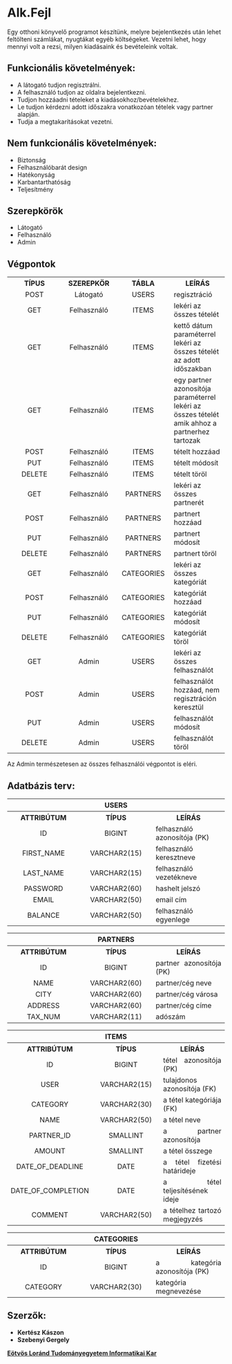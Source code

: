 [Eötvös Loránd Tudományegyetem Informatikai Kar]: http://inf.elte.hu

# Alk.Fejl

Egy otthoni könyvelő programot készítünk, melyre bejelentkezés után lehet feltölteni számlákat, nyugtákat egyéb költségeket. Vezetni lehet, hogy mennyi volt a rezsi, milyen kiadásaink és bevételeink voltak.

## Funkcionális követelmények:

+ A látogató tudjon regisztrálni.
+ A felhasználó tudjon az oldalra bejelentkezni.
+ Tudjon hozzáadni tételeket a kiadásokhoz/bevételekhez.
+ Le tudjon kérdezni adott időszakra vonatkozóan tételek vagy partner alapján.
+ Tudja a megtakarításokat vezetni.

## Nem funkcionális követelmények:

+ Biztonság
+ Felhasználóbarát design
+ Hatékonyság
+ Karbantarthatóság
+ Teljesítmény

## Szerepkörök

+ Látogató
+ Felhasználó
+ Admin

## Végpontok

<table align="center" width="100%">
    <tr align="center" width="100%">
        <th width="25%">TÍPUS</th>
        <th width="25%">SZEREPKÖR</th>
        <th width="25%">TÁBLA</th>
        <th width="25%">LEÍRÁS</th>
    </tr>
    <tr align="center" width="100%">
        <td align="center" width="25%">POST</td>
        <td align="center" width="25%">Látogató</td>
        <td align="center" width="25%">USERS</td>
        <td align="left" width="25%">regisztráció</td>
    </tr>
    <tr align="center" width="100%">
        <td align="center" width="25%">GET</td>
        <td align="center" width="25%">Felhasználó</td>
        <td align="center" width="25%">ITEMS</td>
        <td align="left" width="25%">lekéri az összes tételét</td>
    </tr>
    <tr align="center" width="100%">
        <td align="center" width="25%">GET</td>
        <td align="center" width="25%">Felhasználó</td>
        <td align="center" width="25%">ITEMS</td>
        <td align="left" width="25%">kettő dátum paraméterrel lekéri az összes tételét az adott időszakban</td>
    </tr>
    <tr align="center" width="100%">
        <td align="center" width="25%">GET</td>
        <td align="center" width="25%">Felhasználó</td>
        <td align="center" width="25%">ITEMS</td>
        <td align="left" width="25%">egy partner azonosítója paraméterrel lekéri az összes tételét amik ahhoz a partnerhez tartozak</td>
    </tr>
    <tr align="center" width="100%">
        <td align="center" width="25%">POST</td>
        <td align="center" width="25%">Felhasználó</td>
        <td align="center" width="25%">ITEMS</td>
        <td align="left" width="25%">tételt hozzáad</td>
    </tr>
    <tr align="center" width="100%">
        <td align="center" width="25%">PUT</td>
        <td align="center" width="25%">Felhasználó</td>
        <td align="center" width="25%">ITEMS</td>
        <td align="left" width="25%">tételt módosít</td>
    </tr>    
    <tr align="center" width="100%">
        <td align="center" width="25%">DELETE</td>
        <td align="center" width="25%">Felhasználó</td>
        <td align="center" width="25%">ITEMS</td>
        <td align="left" width="25%">tételt töröl</td>
    </tr>
    <tr align="center" width="100%">
        <td align="center" width="25%">GET</td>
        <td align="center" width="25%">Felhasználó</td>
        <td align="center" width="25%">PARTNERS</td>
        <td align="left" width="25%">lekéri az összes partnerét</td>
    </tr>
    <tr align="center" width="100%">
        <td align="center" width="25%">POST</td>
        <td align="center" width="25%">Felhasználó</td>
        <td align="center" width="25%">PARTNERS</td>
        <td align="left" width="25%">partnert hozzáad</td>
    </tr>
    <tr align="center" width="100%">
        <td align="center" width="25%">PUT</td>
        <td align="center" width="25%">Felhasználó</td>
        <td align="center" width="25%">PARTNERS</td>
        <td align="left" width="25%">partnert módosít</td>
    </tr>    
    <tr align="center" width="100%">
        <td align="center" width="25%">DELETE</td>
        <td align="center" width="25%">Felhasználó</td>
        <td align="center" width="25%">PARTNERS</td>
        <td align="left" width="25%">partnert töröl</td>
    </tr>
    <tr align="center" width="100%">
        <td align="center" width="25%">GET</td>
        <td align="center" width="25%">Felhasználó</td>
        <td align="center" width="25%">CATEGORIES</td>
        <td align="left" width="25%">lekéri az összes kategóriát</td>
    </tr>
    <tr align="center" width="100%">
        <td align="center" width="25%">POST</td>
        <td align="center" width="25%">Felhasználó</td>
        <td align="center" width="25%">CATEGORIES</td>
        <td align="left" width="25%">kategóriát hozzáad</td>
    </tr>
    <tr align="center" width="100%">
        <td align="center" width="25%">PUT</td>
        <td align="center" width="25%">Felhasználó</td>
        <td align="center" width="25%">CATEGORIES</td>
        <td align="left" width="25%">kategóriát módosít</td>
    </tr>    
    <tr align="center" width="100%">
        <td align="center" width="25%">DELETE</td>
        <td align="center" width="25%">Felhasználó</td>
        <td align="center" width="25%">CATEGORIES</td>
        <td align="left" width="25%">kategóriát töröl</td>
    </tr>
        <tr align="center" width="100%">
        <td align="center" width="25%">GET</td>
        <td align="center" width="25%">Admin</td>
        <td align="center" width="25%">USERS</td>
        <td align="left" width="25%">lekéri az összes felhasználót</td>
    </tr>
    <tr align="center" width="100%">
        <td align="center" width="25%">POST</td>
        <td align="center" width="25%">Admin</td>
        <td align="center" width="25%">USERS</td>
        <td align="left" width="25%">felhasználót hozzáad, nem regisztráción keresztül</td>
    </tr>
    <tr align="center" width="100%">
        <td align="center" width="25%">PUT</td>
        <td align="center" width="25%">Admin</td>
        <td align="center" width="25%">USERS</td>
        <td align="left" width="25%">felhasználót módosít</td>
    </tr>    
    <tr align="center" width="100%">
        <td align="center" width="25%">DELETE</td>
        <td align="center" width="25%">Admin</td>
        <td align="center" width="25%">USERS</td>
        <td align="left" width="25%">felhasználót töröl</td>
    </tr>
</table>

Az Admin természetesen az összes felhasználói végpontot is eléri.

## Adatbázis terv:

<table align="center" width="100%">
    <th colspan="3" width="100%">USERS</th>
    <tr align="center" width="100%">
        <th width="33%">ATTRIBÚTUM</th>
        <th width="33%">TÍPUS</th>
        <th width="33%">LEÍRÁS</th>
    </tr>
    <tr align="center" width="100%">
        <td align="center" width="33%">ID</td>
        <td align="center" width="33%">BIGINT</td>
        <td align="justify" width="33%">felhasználó azonosítója (PK)</td>
    <tr align="center" width="100%">
        <td align="center" width="33%">FIRST_NAME</td>
        <td align="center" width="33%">VARCHAR2(15)</td>
        <td align="justify" width="33%">felhasználó keresztneve</td>
    </tr>
    <tr align="center" width="100%">
        <td align="center" width="33%">LAST_NAME</td>
        <td align="center" width="33%">VARCHAR2(15)</td>
        <td align="justify" width="33%">felhasználó vezetékneve</td>
    </tr>
    <tr align="center" width="100%">
        <td align="center" width="33%">PASSWORD</td>
        <td align="center" width="33%">VARCHAR2(60)</td>
        <td align="justify" width="33%">hashelt jelszó</td>
    </tr>
    <tr align="center" width="100%">
        <td align="center" width="33%">EMAIL</td>
        <td align="center" width="33%">VARCHAR2(50)</td>
        <td align="justify" width="33%">email cím</td>
    </tr>
    <tr align="center" width="100%">
        <td align="center" width="33%">BALANCE</td>
        <td align="center" width="33%">VARCHAR2(50)</td>
        <td align="justify" width="33%">felhasználó egyenlege</td>
    </tr>
</table>

<table align="center" width="100%">
    <th colspan="3" width="100%">PARTNERS</th>
    <tr align="center" width="100%">
        <th width="33%">ATTRIBÚTUM</th>
        <th width="33%">TÍPUS</th>
        <th width="33%">LEÍRÁS</th>
    </tr>
    <tr align="center" width="100%">
        <td align="center" width="33%">ID</td>
        <td align="center" width="33%">BIGINT</td>
        <td align="justify" width="33%">partner azonosítója (PK)</td>
    <tr align="center" width="100%">
        <td align="center" width="33%">NAME</td>
        <td align="center" width="33%">VARCHAR2(60)</td>
        <td align="justify" width="33%">partner/cég neve</td>
    </tr>
    <tr align="center" width="100%">
        <td align="center" width="33%">CITY</td>
        <td align="center" width="33%">VARCHAR2(60)</td>
        <td align="justify" width="33%">partner/cég városa</td>
    </tr>
    <tr align="center" width="100%">
        <td align="center" width="33%">ADDRESS</td>
        <td align="center" width="33%">VARCHAR2(60)</td>
        <td align="justify" width="33%">partner/cég címe</td>
    </tr>
    <tr align="center" width="100%">
        <td align="center" width="33%">TAX_NUM</td>
        <td align="center" width="33%">VARCHAR2(11)</td>
        <td align="justify" width="33%">adószám</td>
    </tr>
</table>

<table align="center" width="100%">
    <th colspan="3" width="100%">ITEMS</th>
    <tr align="center" width="100%">
        <th width="33%">ATTRIBÚTUM</th>
        <th width="33%">TÍPUS</th>
        <th width="33%">LEÍRÁS</th>
    </tr>
    <tr align="center" width="100%">
        <td align="center" width="33%">ID</td>
        <td align="center" width="33%">BIGINT</td>
        <td align="justify" width="33%">tétel azonosítója (PK)</td>
    </tr>
    <tr align="center" width="100%">
        <td align="center" width="33%">USER</td>
        <td align="center" width="33%">VARCHAR2(15)</td>
        <td align="justify" width="33%">tulajdonos azonosítója (FK)</td>
    </tr>
    <tr align="center" width="100%">
        <td align="center" width="33%">CATEGORY</td>
        <td align="center" width="33%">VARCHAR2(30)</td>
        <td align="justify" width="33%">a tétel kategóriája (FK)</td>
    </tr>
    <tr align="center" width="100%">
        <td align="center" width="33%">NAME</td>
        <td align="center" width="33%">VARCHAR2(50)</td>
        <td align="justify" width="33%">a tétel neve</td>
    </tr>
    <tr align="center" width="100%">
        <td align="center" width="33%">PARTNER_ID</td>
        <td align="center" width="33%">SMALLINT</td>
        <td align="justify" width="33%">a partner azonosítója</td>
    </tr>
    <tr align="center" width="100%">
        <td align="center" width="33%">AMOUNT</td>
        <td align="center" width="33%">SMALLINT</td>
        <td align="justify" width="33%">a tétel összege</td>
    </tr>
    <tr align="center" width="100%">
        <td align="center" width="33%">DATE_OF_DEADLINE</td>
        <td align="center" width="33%">DATE</td>
        <td align="justify" width="33%">a tétel fizetési határideje</td>
    </tr>
    <tr align="center" width="100%">
        <td align="center" width="33%">DATE_OF_COMPLETION</td>
        <td align="center" width="33%">DATE</td>
        <td align="justify" width="33%">a tétel teljesítésének ideje</td>
    </tr>
    <tr align="center" width="100%">
        <td align="center" width="33%">COMMENT</td>
        <td align="center" width="33%">VARCHAR2(50)</td>
        <td align="justify" width="33%">a tételhez tartozó megjegyzés</td>
    </tr>
</table>

<table align="center" width="100%">
    <th colspan="3" width="100%">CATEGORIES</th>
    <tr align="center" width="100%">
        <th width="33%">ATTRIBÚTUM</th>
        <th width="33%">TÍPUS</th>
        <th width="33%">LEÍRÁS</th>
    </tr>
    <tr align="center" width="100%">
        <td align="center" width="33%">ID</td>
        <td align="center" width="33%">BIGINT</td>
        <td align="justify" width="33%">a kategória azonosítója (PK)</td>
    </tr>
    <tr align="center" width="100%">
        <td align="center" width="33%">CATEGORY</td>
        <td align="center" width="33%">VARCHAR2(30)</td>
        <td align="justify" width="33%">kategória megnevezése</td>
    </tr>
</table>

## Szerzők:

+ **Kertész Kászon**
+ **Szebenyi Gergely**

**[Eötvös Loránd Tudományegyetem Informatikai Kar]**
